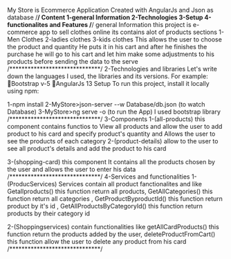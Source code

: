 My Store is Ecommerce Application Created with AngularJs and Json as database
/******************************/
Content
1-general Information 
2-Technologies 
3-Setup
4-functionalites and Features
/******************************/
general Information 
 this project is e-commerce app to sell clothes online its contains alot of products sections 
 1-Men Clothes 2-ladies clothes 3-kids clothes
 This allows the user to choose the product and quantity He puts it in his cart
 and after he finishes the purchase he will go to his cart and let him make some adjustments to his products
 before sending the data to the serve
/******************************/
2-Technologies and libraries
 Let's write down the languages I used, the libraries and its versions.  For example: Bootstrap v-5 AngularJs 13
 Setup To run this project, install it locally using npm:

 1-npm install 
 2-MyStore>json-server --w Database/db.json (to watch Database) 
 3-MyStore>ng serve -o (to run the App)
 I used bootstrap library 
/******************************/
3-Components
1-(all-products) this component contains functios  to View all products and allow the user to add product to his card and specify product's quantity
and Allows the user to see the products of each category 
2-(product-details) allow to the user to see all product's details and add the product to his card 

3-(shopping-card) this component It contains all the products chosen by the user and allows the user to enter his data
/******************************/
4-Services and functionalities
1-(ProducServices) Services contain all product fanctionalites and like Getallproducts() this function return all products, 
  GetAllCategories() this function return all categories ,  GetProductByproductId() this function return product by it's id ,
 GetAllProductsByCategoryId() this function return products by their category id

2-(Shoppingservices) contain functionalities like getAllCardProducts() this function return the products added by the user,
deleteProductFromCart() this function allow the user to delete any product from his card
/******************************/


